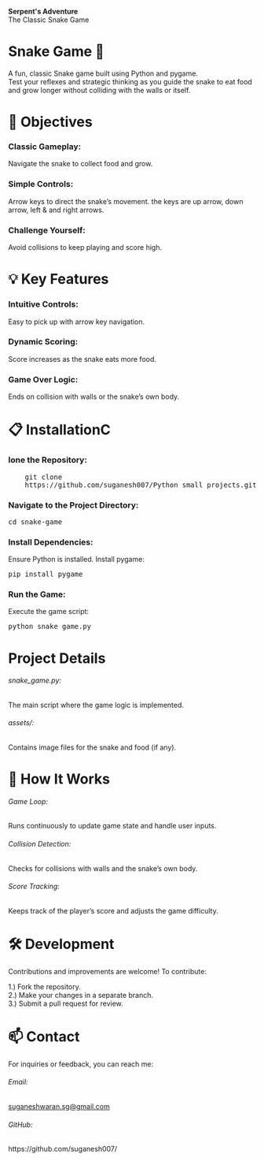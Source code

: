 **Serpent's Adventure** <br>
The Classic Snake Game <br>
<h1>Snake Game 🐍</h1>
A fun, classic Snake game built using Python and pygame. <br>
Test your reflexes and strategic thinking as you guide the snake to eat food and grow longer without colliding with the walls or itself.

<h1>🎯 Objectives </h1>
<h3>Classic Gameplay:</h3>
Navigate the snake to collect food and grow.
<h3>Simple Controls:</h3>
Arrow keys to direct the snake’s movement.
the keys are up arrow, down arrow, left & and right arrows.
<h3>Challenge Yourself:</h3>
Avoid collisions to keep playing and score high.

<h1>💡 Key Features</h1>
<h3>Intuitive Controls:</h3>
  Easy to pick up with arrow key navigation.
<h3>Dynamic Scoring:</h3>
Score increases as the snake eats more food.
<h3>Game Over Logic:</h3>
Ends on collision with walls or the snake’s own body.
<h1>📋 InstallationC</h1>
<h3>lone the Repository:</h3>
  <pre>    git clone <br>    https://github.com/suganesh007/Python_small_projects.git</pre>
  
<h3>Navigate to the Project Directory:</h3>
<pre>cd snake-game</pre>
<h3>Install Dependencies: </h3>
Ensure Python is installed. Install pygame:
<pre>pip install pygame</pre>
<h3>Run the Game: </h3>
Execute the game script:
<pre>python snake_game.py</pre>
<h1>Project Details</h1>
<span><h6>snake_game.py: </h6></span>  The main script where the game logic is implemented.<br>
<h6>assets/:</h6> Contains image files for the snake and food (if any).

<h1>🤔 How It Works</h1>
          <h6>Game Loop:</h6> Runs continuously to update game state and handle user inputs.<br>
          <h6>Collision Detection:</h6> Checks for collisions with walls and the snake’s own body.<br>
          <h6>Score Tracking:</h6> Keeps track of the player’s score and adjusts the game difficulty.

<h1>🛠 Development</h1>
            Contributions and improvements are welcome! To contribute:
<br>

1.) Fork the repository.<br>
2.) Make your changes in a separate branch.<br>
3.) Submit a pull request for review.
<h1>📫 Contact</h1>
  For inquiries or feedback, you can reach me:
  <br>
  <h6>Email:</h6>  <a href = "mailto:suganeshwaran.sg@gmail.com">suganeshwaran.sg@gmail.com</a><br>
  <h6>GitHub:</h6> https://github.com/suganesh007/
